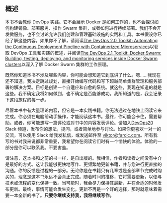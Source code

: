 ## 概述

本书不会教你 DevOps 实践。它不会展示 Docker 是如何工作的，也不会探讨如何构建镜像、部署服务、操作 Swarm 集群，或者如何进行持续部署。我们不会开发微服务，也不会讨论允许我们创建和管理基础设施的实践和工具。本书假设你已经了解这些内容。如果你不了解，请阅读[The DevOps 2.0 Toolkit: Automating the Continuous Deployment Pipeline with Containerized Microservices](https://www.amazon.com/dp/B01BJ4V66M)以获取 DevOps 工具和实践的概述，并阅读[The DevOps 2.1 Toolkit: Docker Swarm: Building, testing, deploying, and monitoring services inside Docker Swarm clusters](https://www.amazon.com/dp/1542468914)以深入了解 Docker Swarm 集群的工作原理。

既然你知道本书不涉及哪些内容，你可能会想知道它到底讲了什么。嗯……我现在还不知道。我决定跳过规划，直接开始编写代码和写下超越简单集群管理和服务部署的解决方案。目标是创建一个自适应和自愈的系统。就这些，我现在知道的就是这些。我不确定我将如何做到，也不确定是否能够成功。我所知道的是，我会记录下这段旅程的每一步。

尽管本书中有大量理论内容，但它是一本实践书籍。你无法通过在地铁上阅读它来完成。你必须在电脑前动手操作，才能阅读这本书。最终，你可能会卡住，需要帮助。或者，你可能想写一篇评论或对书中的内容发表评论。请加入[DevOps20](http://slack.devops20toolkit.com/) Slack 频道，发布你的想法，提问，或者简单地参与讨论。如果你更喜欢一对一的交流，可以使用 Slack 给我发私信，或发送邮件至 viktor@farcic.com。所有我写的书对我来说都非常重要，我希望你在阅读它们时有一个愉快的体验。体验的一部分是你可以联系我。不要害羞。

请注意，这本书和之前的书一样，是自出版的。我相信，作者和读者之间没有中介是最好的方式。这让我能够更快地写作、更频繁地更新书籍，并与您进行更直接的沟通。你的反馈是过程的一部分。无论你是在书籍只有几章或是全部章节完成时购买的，理念是这本书永远不会真正完成。随着时间的推移，它将需要更新，以便与技术或流程的变化保持一致。当可能时，我会尽力保持其最新，并在合适的时候发布更新。最终，事情可能会发生变化，更新不再是一个好的选择，那时就意味着需要一本全新的书了。**只要你继续支持我，我将继续写作。**
